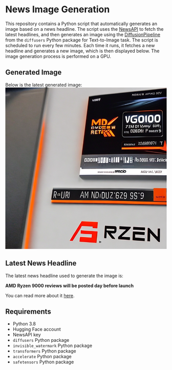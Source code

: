 # News Image Generation
This repository contains a Python script that automatically generates an image based on a news headline. The script uses the [NewsAPI](https://newsapi.org/) to fetch the latest headlines, and then generates an image using the [DiffusionPipeline](https://github.com/huggingface/diffusers) from the `diffusers` Python package for Text-to-Image task.
The script is scheduled to run every few minutes. Each time it runs, it fetches a new headline and generates a new image, which is then displayed below. The image generation process is performed on a GPU.

## Generated Image
Below is the latest generated image:
![Generated Image](image.png)

## Latest News Headline
The latest news headline used to generate the image is:

**AMD Ryzen 9000 reviews will be posted day before launch**

You can read more about it [here](https://news.google.com/rss/articles/CBMiiwFBVV95cUxOZmtZZEdmcGp6LUJCWUVTZVNOanRZTWFMcFdqc0o5QnFuYmEtZ1JfdmQ2ZWlOdHB0MVJIcHNFRzdrRkN6ZDJteVlNTnYzNzBjSTkxeUNhdVpRM08zMzJranprZ3FFZ2xVa0VjRURsWmd6TWZFLUhvVF85bmR5UE9NRktSZnE4NE0xWHdn?oc=5).

## Requirements
- Python 3.8
- Hugging Face account
- NewsAPI key
- `diffusers` Python package
- `invisible_watermark` Python package
- `transformers` Python package
- `accelerate` Python package
- `safetensors` Python package
